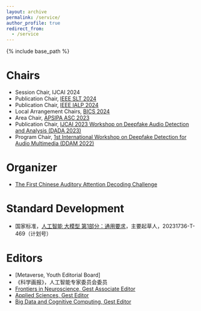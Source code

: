 ```yaml
---
layout: archive
permalink: /service/
author_profile: true
redirect_from:
  - /service
---
```

<!-- Google tag (gtag.js) -->
<script async src="https://www.googletagmanager.com/gtag/js?id=G-T0S164QJL9"></script>
<script>
  window.dataLayer = window.dataLayer || [];
  function gtag(){dataLayer.push(arguments);}
  gtag('js', new Date());

  gtag('config', 'G-T0S164QJL9');
</script>
{% include base_path %}

Chairs
======
* Session Chair, IJCAI 2024
* Publication Chair, [IEEE SLT 2024](https://2024.ieeeslt.org/)
* Publication Chair, [IEEE IALP 2024](https://www.asianlp.sg/conferences/ialp2024/web/call-for-papers/)
* Local Arrangement Chairs, [BICS 2024](http://bics2024.dobell.me/comm)
* Area Chair, [APSIPA ASC 2023](https://www.apsipa2023.org/)
* Publication Chair, [IJCAI 2023 Workshop on Deepfake Audio Detection and Analysis (DADA 2023)](https://ceur-ws.org/Vol-3597/)
* Program Chair, [1st International Workshop on Deepfake Detection for Audio Multimedia (DDAM 2022)](https://dl.acm.org/doi/abs/10.1145/3503161.3554779)

Organizer
======
* [The First Chinese Auditory Attention Decoding Challenge](http://www.iscslp2024.com/ChineseAAD)

Standard Development
======
* 国家标准，[人工智能 大模型 第1部分：通用要求](https://std.samr.gov.cn/gb/search/gbDetailed?id=0DF2C51A80213207E06397BE0A0AF1DA)，主要起草人，20231736-T-469（计划号）

Editors
======
* [Metaverse, Youth Editorial Board]
* 《科学画报》，人工智能专家委员会委员
* [Frontiers in Neuroscience, Gest Associate Editor](https://www.frontiersin.org/journals/neuroscience)
* [Applied Sciences, Gest Editor](https://www.mdpi.com/journal/applsci)
* [Big Data and Cognitive Computing, Gest Editor](https://www2.mdpi.com/journal/BDCC)
